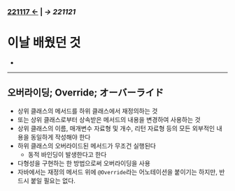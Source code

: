 ﻿### [221117 ←](/221011-_JAVA/221117) | _→ 221121_<!--(/221011-_JAVA/221121/)-->

# 이날 배웠던 것

- 

---

## 오버라이딩; Override; オーバーライド

- 상위 클래스의 메서드를 하위 클래스에서 재정의하는 것
- 또는 상위 클래스로부터 상속받은 메서드의 내용을 변경하여 사용하는 것
- 상위 클래스의 이름, 매개변수 자료형 및 개수, 리턴 자료형 등의 모든 외부적인 내용을 동일하게 작성해야 한다
- 하위 클래스의 오버라이드된 메서드가 무조건 실행된다
    - 동적 바인딩이 발생한다고 한다
- 다형성을 구현하는 한 방법으로써 오버라이딩을 사용
- 자바에서는 재정의 메서드 위에 `@Override`라는 어노테이션을 붙이기는 하지만, 반드시 붙일 필요는 없다.